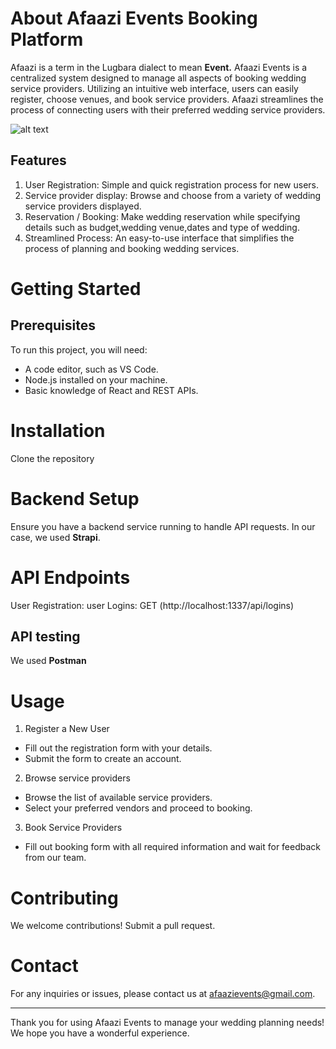 # About Afaazi Events Booking Platform
Afaazi is a term in the Lugbara dialect to mean **Event.** 
Afaazi Events is a centralized system designed to manage all aspects of booking wedding service providers. Utilizing an intuitive web interface, users can easily register, choose venues, and book service providers. Afaazi streamlines the process of connecting users with their preferred wedding service providers.

![alt text](/public/images/Afaazi-image.png)

## Features
1. User Registration: Simple and quick registration process for new users.
2. Service provider display: Browse and choose from a variety of wedding service providers displayed.
3. Reservation / Booking: Make wedding reservation while specifying details such as budget,wedding venue,dates and type of wedding. 
4. Streamlined Process: An easy-to-use interface that simplifies the process of planning and booking wedding services.

# Getting Started
## Prerequisites
To run this project, you will need:
- A code editor, such as VS Code.
- Node.js installed on your machine.
- Basic knowledge of React and REST APIs.

# Installation
Clone the repository

# Backend Setup
Ensure you have a backend service running to handle API requests. In our case, we used **Strapi**.

# API Endpoints
User Registration:
user Logins: GET (http://localhost:1337/api/logins)

## API testing
We used **Postman**

# Usage
1. Register a New User

- Fill out the registration form with your details.
- Submit the form to create an account.

2. Browse service providers

- Browse the list of available service providers.
- Select your preferred vendors and proceed to booking.

3. Book Service Providers
- Fill out booking form with all required information and wait for feedback from our team.

# Contributing
We welcome contributions! Submit a pull request.

# Contact
For any inquiries or issues, please contact us at afaazievents@gmail.com.

---
Thank you for using Afaazi Events to manage your wedding planning needs! We hope you have a wonderful experience.



